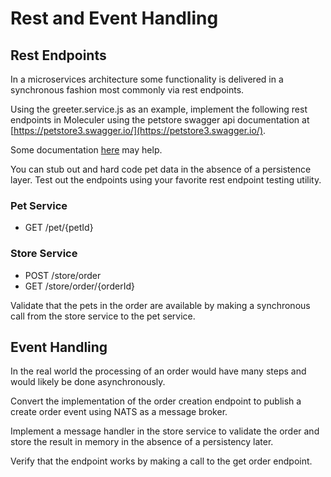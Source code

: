 # Rest and Event Handling

## Rest Endpoints
In a microservices architecture some functionality is delivered in a synchronous fashion most commonly via rest endpoints.

Using the greeter.service.js as an example, implement the following rest endpoints in Moleculer using the petstore swagger api
documentation at [https://petstore3.swagger.io/](https://petstore3.swagger.io/).

Some documentation [here](https://moleculer.services/docs/0.14/moleculer-web.html) may help.

You can stub out and hard code pet data in the absence of a persistence layer. Test out the endpoints using your favorite rest
endpoint testing utility.

### Pet Service
- GET /pet/{petId}

### Store Service
- POST /store/order
- GET /store/order/{orderId}

Validate that the pets in the order are available by making a synchronous call from the store service to the pet service.

## Event Handling
In the real world the processing of an order would have many steps and would likely be done asynchronously.

Convert the implementation of the order creation endpoint to publish a create order event using NATS as a message broker.

Implement a message handler in the store service to validate the order and store the result in memory in the absence of a persistency later.

Verify that the endpoint works by making a call to the get order endpoint.
